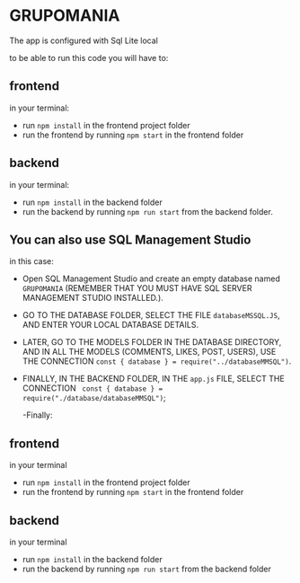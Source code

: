 ﻿# GRUPOMANIA

  The app is configured with Sql Lite local

  to be able to run this code you will have to:

## frontend
  in your terminal:
 - run `npm install` in the frontend project folder
- run the frontend by running `npm start` in the frontend folder

## backend
in your terminal:
- run `npm install` in the backend folder
- run the backend by running `npm run start` from the backend folder.



## You can also use SQL Management Studio
   in this case:
  
  - Open SQL Management Studio and create an empty database named `GRUPOMANIA` (REMEMBER THAT YOU MUST HAVE SQL SERVER MANAGEMENT STUDIO INSTALLED.).
  - GO TO THE DATABASE FOLDER, SELECT THE FILE `databaseMSSQL.JS`, AND ENTER YOUR LOCAL DATABASE DETAILS.
  - LATER, GO TO THE MODELS FOLDER IN THE DATABASE DIRECTORY, AND IN ALL THE MODELS (COMMENTS, LIKES, POST, USERS), USE THE CONNECTION `const { database } = require("../databaseMMSQL")`.
  - FINALLY, IN THE BACKEND FOLDER, IN THE `app.js` FILE, SELECT THE CONNECTION ` const { database } = require("./database/databaseMMSQL")`;
  
    -Finally:

  ## frontend

in your terminal
- run `npm install` in the frontend project folder
- run the frontend by running `npm start` in the frontend folder

  
## backend
in your terminal

- run `npm install` in the backend folder
- run the backend by running `npm run start` from the backend folder


















